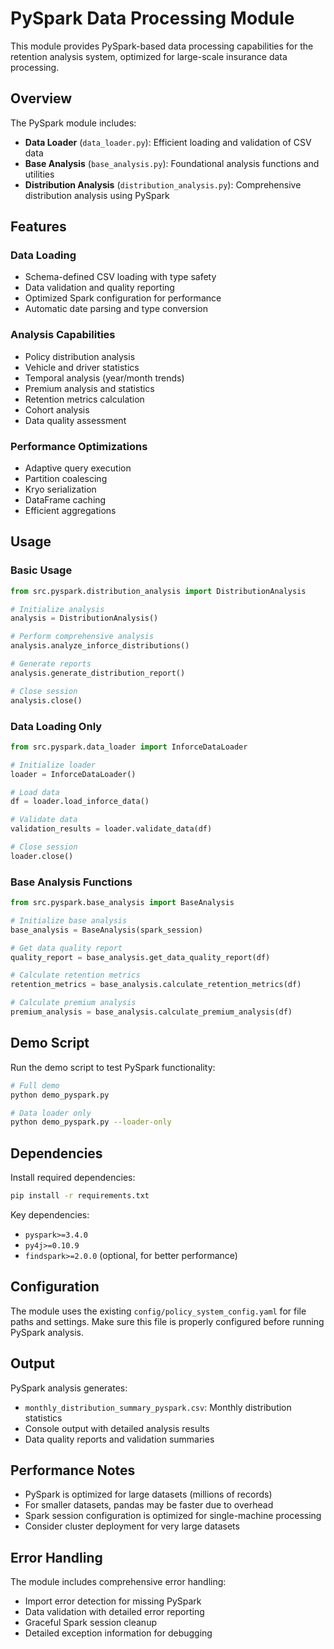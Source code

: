 # PySpark Data Processing Module

This module provides PySpark-based data processing capabilities for the retention analysis system, optimized for large-scale insurance data processing.

## Overview

The PySpark module includes:

- **Data Loader** (`data_loader.py`): Efficient loading and validation of CSV data
- **Base Analysis** (`base_analysis.py`): Foundational analysis functions and utilities
- **Distribution Analysis** (`distribution_analysis.py`): Comprehensive distribution analysis using PySpark

## Features

### Data Loading
- Schema-defined CSV loading with type safety
- Data validation and quality reporting
- Optimized Spark configuration for performance
- Automatic date parsing and type conversion

### Analysis Capabilities
- Policy distribution analysis
- Vehicle and driver statistics
- Temporal analysis (year/month trends)
- Premium analysis and statistics
- Retention metrics calculation
- Cohort analysis
- Data quality assessment

### Performance Optimizations
- Adaptive query execution
- Partition coalescing
- Kryo serialization
- DataFrame caching
- Efficient aggregations

## Usage

### Basic Usage

```python
from src.pyspark.distribution_analysis import DistributionAnalysis

# Initialize analysis
analysis = DistributionAnalysis()

# Perform comprehensive analysis
analysis.analyze_inforce_distributions()

# Generate reports
analysis.generate_distribution_report()

# Close session
analysis.close()
```

### Data Loading Only

```python
from src.pyspark.data_loader import InforceDataLoader

# Initialize loader
loader = InforceDataLoader()

# Load data
df = loader.load_inforce_data()

# Validate data
validation_results = loader.validate_data(df)

# Close session
loader.close()
```

### Base Analysis Functions

```python
from src.pyspark.base_analysis import BaseAnalysis

# Initialize base analysis
base_analysis = BaseAnalysis(spark_session)

# Get data quality report
quality_report = base_analysis.get_data_quality_report(df)

# Calculate retention metrics
retention_metrics = base_analysis.calculate_retention_metrics(df)

# Calculate premium analysis
premium_analysis = base_analysis.calculate_premium_analysis(df)
```

## Demo Script

Run the demo script to test PySpark functionality:

```bash
# Full demo
python demo_pyspark.py

# Data loader only
python demo_pyspark.py --loader-only
```

## Dependencies

Install required dependencies:

```bash
pip install -r requirements.txt
```

Key dependencies:
- `pyspark>=3.4.0`
- `py4j>=0.10.9`
- `findspark>=2.0.0` (optional, for better performance)

## Configuration

The module uses the existing `config/policy_system_config.yaml` for file paths and settings. Make sure this file is properly configured before running PySpark analysis.

## Output

PySpark analysis generates:
- `monthly_distribution_summary_pyspark.csv`: Monthly distribution statistics
- Console output with detailed analysis results
- Data quality reports and validation summaries

## Performance Notes

- PySpark is optimized for large datasets (millions of records)
- For smaller datasets, pandas may be faster due to overhead
- Spark session configuration is optimized for single-machine processing
- Consider cluster deployment for very large datasets

## Error Handling

The module includes comprehensive error handling:
- Import error detection for missing PySpark
- Data validation with detailed error reporting
- Graceful Spark session cleanup
- Detailed exception information for debugging
